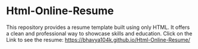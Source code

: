 # Html-Online-Resume
This repository provides a resume template built using only HTML. It offers a clean and professional way to showcase skills and education.
Click on the Link to see the resume:
https://bhavya104k.github.io/Html-Online-Resume/
